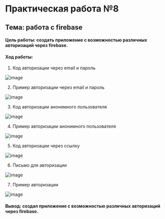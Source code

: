 # Практическая работа №8
## Тема: работа с firebase

#### Цель работы: создать приложение с возможностью различных авторизаций через firebase.

#### Ход работы: 

1.	Код авторизации через email и пароль<br>

![image](https://user-images.githubusercontent.com/69753376/220421014-3c2e311a-a07b-4b6a-8572-07b88c5d562c.png)

2.	Пример авторизации через email и пароль<br>

![image](https://user-images.githubusercontent.com/69753376/220420834-e21f8583-01d9-4ded-ade6-bb2ad16f9bb0.png)

3.	Код авторизации анонимного пользователя<br>

![image](https://user-images.githubusercontent.com/69753376/220420157-b18cc2ae-0f2c-40f8-8f66-2c8e1de048d2.png)

4.	Пример авторизации анонимного пользователя<br>

![image](https://user-images.githubusercontent.com/69753376/220420046-c5294b8c-7fa1-4d70-a54c-b95f20ad1ae9.png)

5.	Код авторизации через ссылку<br>

![image](https://user-images.githubusercontent.com/69753376/220419981-468be422-f24c-4145-a93e-ba872ddaf25f.png)

6.	Письмо для авторизации<br>

![image](https://user-images.githubusercontent.com/69753376/220419919-f5ee8bf7-9b05-42fc-8ea6-4c56106a5010.png)

7.	Пример авторизации<br>

![image](https://user-images.githubusercontent.com/69753376/220419814-f65bea1f-3afb-458f-9267-86c10988c0fe.png)

#### Вывод: создал приложение с возможностью различных авторизаций через firebase.
